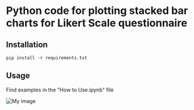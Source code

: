 # Python code for plotting stacked bar charts for Likert Scale questionnaire

## Installation
```brew
pip install -r requirements.txt
```

## Usage

Find examples in the "How to Use.ipynb" file

![My image](Likert_Scale_Plot_in_Python/example.png)


